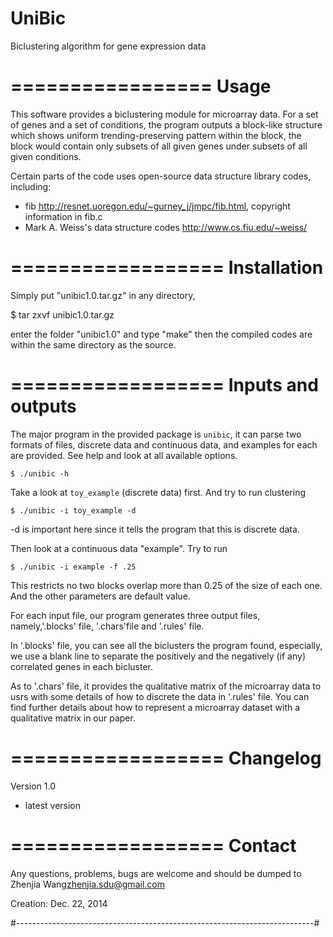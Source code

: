# UniBic
Biclustering algorithm for gene expression data

=================
Usage
==================
This software provides a biclustering module for microarray data. For a set of genes and a set of conditions, the program outputs a block-like structure which shows uniform trending-preserving pattern within the block, the block would contain only subsets of all given genes under subsets of all given conditions. 

Certain parts of the code uses open-source data structure library codes, including:
- fib <http://resnet.uoregon.edu/~gurney_j/jmpc/fib.html>, copyright information in fib.c
- Mark A. Weiss's data structure codes <http://www.cs.fiu.edu/~weiss/>

==================
Installation
==================
Simply put "unibic1.0.tar.gz" in any directory, 

$ tar zxvf unibic1.0.tar.gz

enter the folder "unibic1.0" and type "make" then the compiled codes are within the same directory as the source.

==================
Inputs and outputs
==================
The major program in the provided package is `unibic`, it can parse two 
formats of files, discrete data and continuous data, and examples for each
are provided. See help and look at all available options.

	$ ./unibic -h

Take a look at `toy_example` (discrete data) first. And try to run clustering 

	$ ./unibic -i toy_example -d

-d is important here since it tells the program that this is discrete data.

Then look at a continuous data "example". Try to run

	$ ./unibic -i example -f .25

This restricts no two blocks overlap more than 0.25 of the size of each one. And the other parameters are default value.

For each input file, our program generates three output files, namely,'.blocks' file, '.chars'file and '.rules' file.

In '.blocks' file, you can see all the biclusters the program found, especially, we use a blank line to separate the positively and the negatively (if any) correlated genes in each bicluster.

As to '.chars' file, it provides the qualitative matrix of the microarray data to usrs with some details of how to discrete the data in '.rules' file. You can find further details about how to represent a microarray dataset with a qualitative matrix in our paper.

==================
Changelog
==================
Version 1.0 
- latest version

==================
Contact
==================
Any questions, problems, bugs are welcome and should be dumped to
Zhenjia Wang<zhenjia.sdu@gmail.com>

Creation: Dec. 22, 2014

#--------------------------------------------------------------------------#

